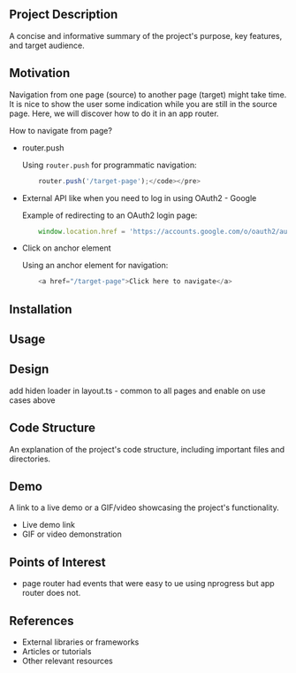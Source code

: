 
<h2 id="project-description">Project Description</h2>
<p>A concise and informative summary of the project's purpose, key features, and target audience.</p>

<h2 id="motivation">Motivation</h2>
<p>Navigation from one page (source) to another page (target) might take time. It is nice to show the user some indication while you are still in the source page. Here, we will discover how to do it in an app router.</p>

<p>How to navigate from page?</p>

<ul>
  <li>router.push
    <p>Using <code>router.push</code> for programmatic navigation:</p>
    
```ts
    router.push('/target-page');</code></pre>
```

  </li>
  <li>External API like when you need to log in using OAuth2 - Google
    <p>Example of redirecting to an OAuth2 login page:</p>
   
```ts
    window.location.href = 'https://accounts.google.com/o/oauth2/auth?client_id=YOUR_CLIENT_ID&redirect_uri=YOUR_REDIRECT_URI&response_type=token';
```
  
  </li>
  <li>Click on anchor element
    <p>Using an anchor element for navigation:</p>

```ts
    <a href="/target-page">Click here to navigate</a>
```
  </li>
</ul>



<h2 id="installation">Installation</h2>



<h2 id="usage">Usage</h2>

<h2>Design</h2>
add hiden loader in layout.ts - common to all pages and enable on use cases above

<h2 id="code-structure">Code Structure</h2>
<p>An explanation of the project's code structure, including important files and directories.</p>

<h2 id="demo">Demo</h2>
<p>A link to a live demo or a GIF/video showcasing the project's functionality.</p>
<ul>
    <li>Live demo link</li>
    <li>GIF or video demonstration</li>
</ul>

<h2 id="points-of-interest">Points of Interest</h2>
<ul>
    <li>page router had events that were easy to ue using nprogress but app router does not. </li>
</ul>

<h2 id="references">References</h2>
<ul>
    <li>External libraries or frameworks</li>
    <li>Articles or tutorials</li>
    <li>Other relevant resources</li>
</ul>

